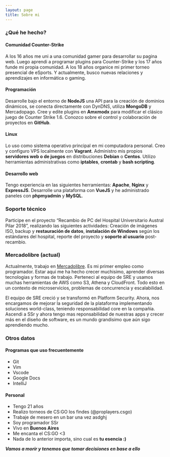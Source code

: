 ```yaml
---
layout: page
title: Sobre mi
---
```


### ¿Qué he hecho?

#### Comunidad Counter-Strike
A los 16 años me uni a una comunidad gamer para desarrollar su pagina web. Luego aprendi a programar plugins para Counter-Strike y los 17 años funde mi propia comunidad. A los 18 años organice mi primer torneo presencial de eSports. Y actualmente, busco nuevas relaciones y aprendizajes en informática o gaming.

#### Programación
Desarrolle bajo el entorno de **NodeJS** una API para la creación de dominios dinámicos, se conecta directamente con DynDNS, utiliza **MongoDB** y Mercadopago. Cree y edite plugins en **Amxmodx** para modificar el clásico juego de Counter Strike 1.6. Conozco sobre el control y colaboración de proyectos en **GitHub**. 

#### Linux
Lo uso como sistema operativo principal en mi computadora personal. Creo y configuro VPS localmente con **Vagrant**. Administro mis propios **servidores web o de juegos** en distribuciones **Debian** o **Centos**. Utilizo herramientas administrativas como **iptables**, **crontab** y **bash scripting**.

#### Desarrollo web
Tengo experiencia en las siguientes herramientas: **Apache**, **Nginx** y **ExpressJS**. Desarrolle una plataforma con **VueJS** y he administrado paneles con **phpmyadmin** y **MySQL**.

### Soporte técnico
Participe en el proyecto “Recambio de PC del Hospital Universitario Austral Pilar 2018”, realizando las siguientes actividades: Creación de imágenes ISO, backup y **restauración de datos**, **instalación de Windows** según los estándares del hospital, reporte del proyecto y **soporte al usuario** post-recambio.

### Mercadolibre (actual)
Actualmente, trabajo en [Mercadolibre](https://es.wikipedia.org/wiki/MercadoLibre). Es mi primer empleo como programador. Estar aqui me ha hecho crecer muchisimo, aprender diversas tecnologias y formas de trabajo. Perteneci al equipo de SRE y usamos muchas herramientas de AWS como S3, Athena y CloudFront. Todo esto en un contexto de microservicios, problemas de concurrencia y escalabilidad. 

El equipo de SRE creció y se transformó en Platform Security. Ahora, nos encargamos de mejorar la seguridad de la plataforma implementando soluciones world-class, teniendo responsabilidad core en la compañia. Ascendi a SSr y ahora tengo mas reponsabilidad de nuestras apps y crecer más en el diseño de software, es un mundo grandisimo que aún sigo aprendiendo mucho.

### Otros datos

#### Programas que uso frecuentemente
- Git
- Vim
- Vscode
- Google Docs
- IntelliJ

#### Personal
- Tengo 21 años
- Realizo torneos de CS:GO los findes (@proplayers.csgo)
- Trabaje de mesero en un bar una vez asdghj
- Soy programador SSr
- Vivo en **Buenos Aires**
- Me encanta el CS:GO <3
- Nada de lo anterior importa, sino cual es **tu esencia :)**


***Vamos a morir y tenemos que tomar decisiones en base a ello***
